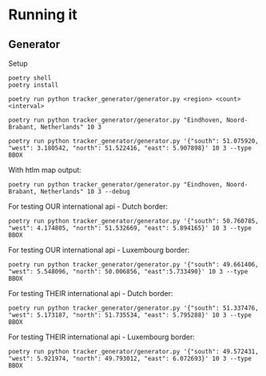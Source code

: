 # Running it

## Generator

Setup

```shell
poetry shell
poetry install
```

```shell
poetry run python tracker_generator/generator.py <region> <count> <interval>
```

```shell
poetry run python tracker_generator/generator.py "Eindhoven, Noord-Brabant, Netherlands" 10 3
```

```shell
poetry run python tracker_generator/generator.py '{"south": 51.075920, "west": 3.180542, "north": 51.522416, "east": 5.907898}' 10 3 --type BBOX
```

With htlm map output:

```shell
poetry run python tracker_generator/generator.py "Eindhoven, Noord-Brabant, Netherlands" 10 3 --debug
```

For testing OUR international api - Dutch border:

```shell
poetry run python tracker_generator/generator.py '{"south": 50.760785, "west": 4.174805, "north": 51.532669, "east": 5.894165}' 10 3 --type BBOX
```

For testing OUR international api - Luxembourg border:

```shell
poetry run python tracker_generator/generator.py '{"south": 49.661406, "west": 5.548096, "north": 50.006856, "east":5.733490}' 10 3 --type BBOX
```

For testing THEIR international api - Dutch border:

```shell
poetry run python tracker_generator/generator.py '{"south": 51.337476, "west": 5.173187, "north": 51.735534, "east": 5.795288}' 10 3 --type BBOX
```

For testing THEIR international api - Luxembourg border:

```shell
poetry run python tracker_generator/generator.py '{"south": 49.572431, "west": 5.921974, "north": 49.793012, "east": 6.072693}' 10 3 --type BBOX
```
